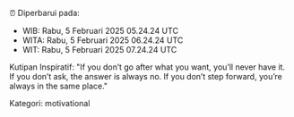 ⏰ Diperbarui pada:
- WIB: Rabu, 5 Februari 2025 05.24.24 UTC
- WITA: Rabu, 5 Februari 2025 06.24.24 UTC
- WIT: Rabu, 5 Februari 2025 07.24.24 UTC

Kutipan Inspiratif:
"If you don’t go after what you want, you’ll never have it. If you don’t ask, the answer is always no. If you don’t step forward, you’re always in the same place."


Kategori: motivational

